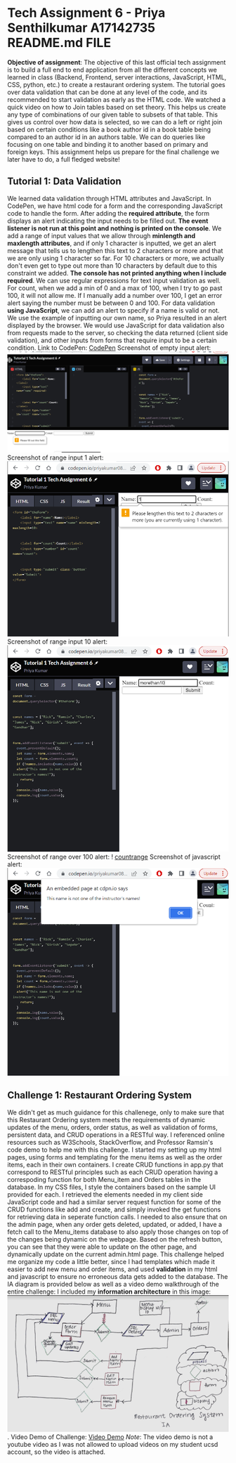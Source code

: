 # Tech Assignment 6 - Priya Senthilkumar A17142735 README.md FILE

**Objective of assignment**: The objective of this last official tech assignment is to build a full end to end application from all the different concepts we learned in class (Backend, Frontend, server interactions, JavaScript, HTML, CSS, python, etc.) to create a restaurant ordering system. The tutorial goes over data validation that can be done at any level of the code, and its recommended to start validation as early as the HTML code. We watched a quick video on how to Join tables based on set theory. This helps us create any type of combinations of our given table to subsets of that table. This gives us control over how data is selected, so we can do a left or right join based on certain conditions like a book author id in a book table being compared to an author id in an authors table. We can do queries like focusing on one table and binding it to another based on primary and foreign keys. This assignment helps us prepare for the final challenge we later have to do, a full fledged website! 


## **Tutorial 1:** Data Validation
We learned data validation through HTML attributes and JavaScript. In CodePen, we have html code for a form and the corresponding JavaScript code to handle the form. After adding the **required attribute**, the form displays an alert indicating the input needs to be filled out. **The event listener is not run at this point and nothing is printed on the console**. We add a range of input values that we allow through **minlength and maxlength attributes**, 
and if only 1 character is inputted, we get an alert message that tells us to lengthen this text to 2 characters or more and that we are only using 1 character so far. For 10 characters or more, we actually don't even get to type out more than 10 characters by default due to this constraint we added. **The console has not printed anything when I include required**. We can use regular expressions for text input validation as well. For count, when we add a min of 0 and a max of 100, when I try to go past 100, it will not allow me. If I manually add a number over 100, I get an error alert saying the number must be between 0 and 100. For data validation **using JavaScript**, we can add an alert to specify if a name is valid or not. We use the example of inputting our own name, so Priya resulted in an alert displayed by the browser. We would use JavaScript for data validation also from requests made to the server, so checking the data returned (client side validation), and other inputs from forms that require input to be a certain condition. 
Link to CodePen: [CodePen](https://codepen.io/priyakumar0817/pen/yLxaWeQ)
Screenshot of empty input alert: ![empty](images/emptyinput.png)
Screenshot of range input 1 alert: ![minmax](images/rangeinput.png)
Screenshot of range input 10 alert: ![max](images/morethan10.png)
Screenshot of range over 100 alert: ! [countrange](images/countrange.png)
Screenshot of javascript alert: ![alert](images/javascriptalert.png)

## **Challenge 1:** Restaurant Ordering System
We didn't get as much guidance for this challenege, only to make sure that this Restaurant Ordering system meets the requirements of dynamic updates of the menu, orders, order status, as well as validation of forms, persistent data, and CRUD operations in a RESTful way. I referenced online resources such as W3Schools, StackOverflow, and Professor Ramsin's code demo to help me with this challenge. I started my setting up my html pages, using forms and templating for the menu items as well as the order items, each in their own containers. I create CRUD functions in app.py that correspond to RESTful principles such as each CRUD operation having a correspoding function for both Menu_item and Orders tables in the database. In my CSS files, I style the containers based on the sample UI provided for each. I retrieved the elements needed in my client side JavaScript code and had a similar server request function for some of the CRUD functions like add and create, and simply invoked the get functions for retrieving data in seperate function calls. I needed to also ensure that on the admin page, when any order gets deleted, updated, or added, I have a fetch call to the Menu_items database to also apply those changes on top of the changes being dynamic on the webpage. Based on the refresh button, you can see that they were able to update on the other page, and dynamically update on the current admin.html page. This challenge helped me organize my code a little better, since I had templates which made it easier to add new menu and order items, and used **validation** in my html and javascript to ensure no erroneous data gets added to the database. The IA diagram is provided below as well as a video demo walkthrough of the entire challenge: 
I included my **information architecture** in this image: ![IA](images/IARestaurant.png). 
Video Demo of Challenge: [Video Demo](images/Video%20Demo.mp4) *Note*: The video demo is not a youtube video as I was not allowed to upload videos on my student ucsd account, so the video is attached. 
